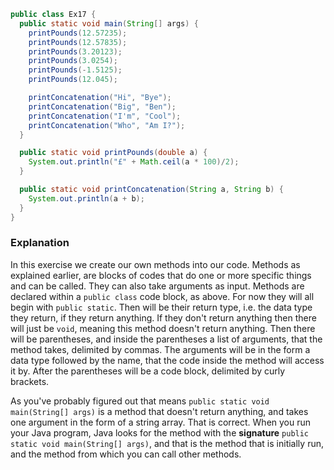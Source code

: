 ```java
public class Ex17 {
  public static void main(String[] args) {
    printPounds(12.57235);
    printPounds(12.57835);
    printPounds(3.20123);
    printPounds(3.0254);
    printPounds(-1.5125);
    printPounds(12.045);

    printConcatenation("Hi", "Bye");
    printConcatenation("Big", "Ben");
    printConcatenation("I'm", "Cool");
    printConcatenation("Who", "Am I?");
  }

  public static void printPounds(double a) {
    System.out.println("£" + Math.ceil(a * 100)/2);
  }

  public static void printConcatenation(String a, String b) {
    System.out.println(a + b);
  }
}
```

### Explanation
In this exercise we create our own methods into our code. Methods as explained earlier, are blocks of codes that do one or more specific things and can be called. They can also take arguments as input. Methods are declared within a `public class` code block, as above. For now they will all begin with `public static`. Then will be their return type, i.e. the data type they return, if they return anything. If they don't return anything then there will just be `void`, meaning this method doesn't return anything. Then there will be parentheses, and inside the parentheses a list of arguments, that the method takes, delimited by commas. The arguments will be in the form a data type followed by the name, that the code inside the method will access it by. After the parentheses will be a code block, delimited by curly brackets.
<br>

As you've probably figured out that means `public static void main(String[] args)` is a method that doesn't return anything, and takes one argument in the form of a string array. That is correct. When you run your Java program, Java looks for the method with the **signature** `public static void main(String[] args)`, and that is the method that is initially run, and the method from which you can call other methods. 
